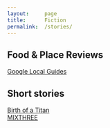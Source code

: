 ```yaml
---
layout:     page
title:      Fiction
permalink:  /stories/
---
```

## Food & Place Reviews
[Google Local Guides](https://www.google.com/maps/contrib/115720578588500608700/photos/@19.7389287,-30.2482824,3z/data=!4m3!8m2!3m1!1e1)  

## Short stories

[Birth of a Titan]({{site.url}}/stories/titan)  
[MIXTHREE]({{site.url}}/stories/mixthree) 


